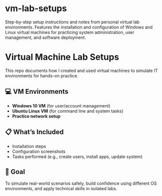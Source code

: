 # vm-lab-setups
Step-by-step setup instructions and notes from personal virtual lab environments. Features the installation and configuration of Windows and Linux virtual machines for practicing system administration, user management, and software deployment.

# Virtual Machine Lab Setups

This repo documents how I created and used virtual machines to simulate IT environments for hands-on practice.

## 💻 VM Environments

- **Windows 10 VM** (for user/account management)
- **Ubuntu Linux VM** (for command line and system tasks)
- **Practice network setup**

## 📋 What’s Included

- Installation steps
- Configuration screenshots
- Tasks performed (e.g., create users, install apps, update system)

## 🧪 Goal

To simulate real-world scenarios safely, build confidence using different OS environments, and apply technical skills in isolated labs.

